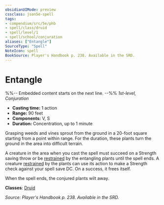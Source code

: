 ```yaml
---
obsidianUIMode: preview
cssclass: json5e-spell
tags:
- compendium/src/5e/phb
- spell/class/druid
- spell/level/1
- spell/school/conjuration
aliases: ["Entangle"]
SourceType: "Spell"
NoteIcon: spell
BookSource: Player's Handbook p. 238. Available in the SRD.
---
```

# Entangle
%%-- Embedded content starts on the next line. --%%
*1st-level, Conjuration*  

- **Casting time:** 1 action
- **Range:** 90 feet
- **Components:** V, S
- **Duration:** Concentration, up to 1 minute

Grasping weeds and vines sprout from the ground in a 20-foot square starting from a point within range. For the duration, these plants turn the ground in the area into difficult terrain.

A creature in the area when you cast the spell must succeed on a Strength saving throw or be [restrained](/2-Mechanics/CLI/rules/conditions.md#restrained) by the entangling plants until the spell ends. A creature [restrained](/2-Mechanics/CLI/rules/conditions.md#restrained) by the plants can use its action to make a Strength check against your spell save DC. On a success, it frees itself.

When the spell ends, the conjured plants wilt away.

**Classes**: [Druid](/2-Mechanics/CLI/classes/druid.md)

*Source: Player's Handbook p. 238. Available in the SRD.*